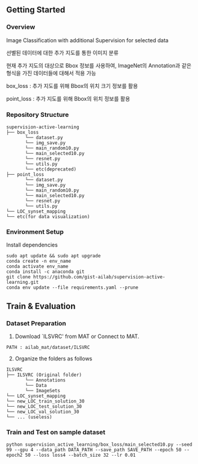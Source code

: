 ## Getting Started

### Overview

Image Classification with additional Supervision for selected data

선별된 데이터에 대한 추가 지도를 통한 이미지 분류

현재 추가 지도의 대상으로 Bbox 정보를 사용하여, ImageNet의 Annotation과 같은 형식을 가진 데이터들에 대해서 적용 가능

box_loss : 추가 지도를 위해 Bbox의 위치 크기 정보를 활용

point_loss : 추가 지도를 위해 Bbox의 위치 정보를 활용

### Repository Structure
```
supervision-active-learning
├── box_loss
       └── dataset.py
       └── img_save.py
       └── main_random10.py
       └── main_selected10.py
       └── resnet.py
       └── utils.py
       └── etc(deprecated)
├── point_loss
       └── dataset.py
       └── img_save.py
       └── main_random10.py
       └── main_selected10.py
       └── resnet.py
       └── utils.py
└── LOC_synset_mapping 
└── etc(for data visualization)
```

### Environment Setup

Install dependencies
```
sudo apt update && sudo apt upgrade
conda create -n env_name
conda activate env_name
conda install -c anaconda git
git clone https://github.com/gist-ailab/supervision-active-learning.git
conda env update --file requirements.yaml --prune
```

## Train & Evaluation

### Dataset Preparation
1. Download `ILSVRC' from MAT or Connect to MAT.
```
PATH : ailab_mat/dataset/ILSVRC
```
2. Organize the folders as follows
```
ILSVRC
├── ILSVRC (Original folder)
       └── Annotations
       └── Data
       └── ImageSets
└── LOC_synset_mapping 
└── new_LOC_train_solution_30 
└── new_LOC_test_solution_30 
└── new_LOC_val_solution_30 
└── ... (useless)
```
### Train and Test on sample dataset
```
python supervision_active_learning/box_loss/main_selected10.py --seed 99 --gpu 4 --data_path DATA_PATH --save_path SAVE_PATH --epoch 50 --epoch2 50 --loss loss4 --batch_size 32 --lr 0.01
```
